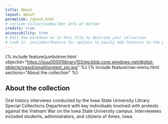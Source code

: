 ```yaml
---
title: About
layout: about
permalink: /about.html
# include CollectionBuilder info at bottom
credits: true
accessibility: true
# Edit the markdown on in this file to describe your collection
# Look in _includes/feature for options to easily add features to the page
---
```


{% include feature/jumbotron.html objectid="https://isuu00001library102stg.blob.core.windows.net/digital-objects/vwpd/small/protest_sm.jpg" %} 
{% include feature/nav-menu.html sections="About the collection" %}

## About the collection

Oral history interviews conducted by the Iowa State University Library Special Collections Department with key individuals involved with protests against the Vietnam War on the Iowa State University campus. Interviewees included students, administrators, and citizens of Ames, Iowa.
